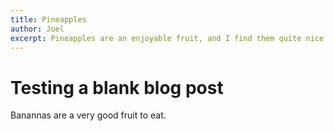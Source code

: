 ```yaml
---
title: Pineapples
author: Joel
excerpt: Pineapples are an enjoyable fruit, and I find them quite nice to eat.
---
```

# Testing a blank blog post
Banannas are a very good fruit to eat.
